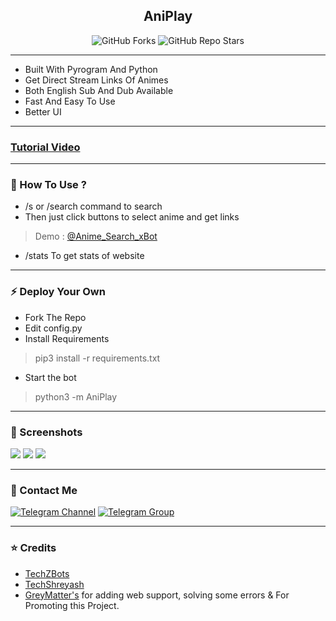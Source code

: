 <h2 align="center"><b>AniPlay</b></h4>

<p align="center" > <img alt="GitHub Forks" src="https://img.shields.io/github/forks/TechShreyash/AniPlay?label=%F0%9F%8D%B4Forks&logoColor=blue&style=social"> <img alt="GitHub Repo Stars" src="https://img.shields.io/github/stars/TechShreyash/AniPlay?label=%E2%AD%90%EF%B8%8FStars&logoColor=blue&style=social"></p>

<hr>

- Built With Pyrogram And Python
- Get Direct Stream Links Of Animes
- Both English Sub And Dub Available
- Fast And Easy To Use
- Better UI

<hr>

### [Tutorial Video](https://youtu.be/u5obNAvEs8Y)

<hr>

### 🧲 How To Use ?

- /s or /search command to search
- Then just click buttons to select anime and get links
> Demo : [@Anime_Search_xBot](https://t.me/Anime_Search_xBot)
- /stats To get stats of website

<hr>

### ⚡️ Deploy Your Own

- Fork The Repo
- Edit config.py
- Install Requirements
> pip3 install -r requirements.txt
- Start the bot
> python3 -m AniPlay


<hr>

### 📸 Screenshots

<img src="https://i.imgur.com/ARqhRt8.png">

<img src="https://i.imgur.com/lVNVDzO.png">

<img src="https://i.imgur.com/b6dQ5vf.png">


<hr>


### 👤 Contact Me

[![Telegram Channel](https://img.shields.io/static/v1?label=Join&message=Telegram%20Channel&color=blueviolet&style=for-the-badge&logo=telegram&logoColor=violet)](https://telegram.me/GreyMatter_Bots) [![Telegram Group](https://img.shields.io/static/v1?label=Join&message=Telegram%20Group&color=blueviolet&style=for-the-badge&logo=telegram&logoColor=violet)](https://telegram.me/GreyMatter_Support)

<hr>

### ⭐ Credits

* [TechZBots](https://t.me/TechZBots)
* [TechShreyash](https://github.com/TechShreyash)
* [GreyMatter's](https://github.com/GreyMattersBot) for adding web support, solving some errors & For Promoting this Project.
